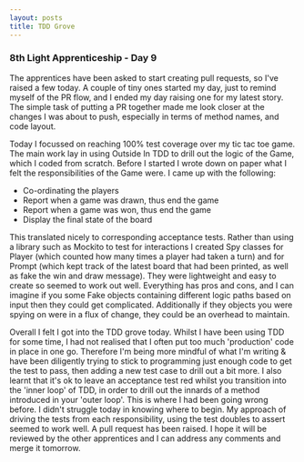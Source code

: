 ```yaml
---
layout: posts
title: TDD Grove
---
```

### 8th Light Apprenticeship - Day 9


The apprentices have been asked to start creating pull requests, so I've raised a few today. A couple of tiny ones started my day, just to remind myself of the PR flow, and I ended my day raising one for my latest story. The simple task of putting a PR together made me look closer at the changes I was about to push, especially in terms of method names, and code layout. 

<!--break-->

Today I focussed on reaching 100% test coverage over my tic tac toe game. The main work lay in using Outside In TDD to drill out the logic of the Game, which I coded from scratch. Before I started I wrote down on paper what I felt the responsibilities of the Game were. I came up with the following:
- Co-ordinating the players
- Report when a game was drawn, thus end the game
- Report when a game was won, thus end the game
- Display the final state of the board

This translated nicely to corresponding acceptance tests. Rather than using a library such as Mockito to test for interactions I created Spy classes for Player (which counted how many times a player had taken a turn) and for Prompt (which kept track of the latest board that had been printed, as well as fake the win and draw message). They were lightweight and easy to create so seemed to work out well. Everything has pros and cons, and I can imagine if you some Fake objects containing different logic paths based on input then they could get complicated. Additionally if they objects you were spying on were in a flux of change, they could be an overhead to maintain. 

Overall I felt I got into the TDD grove today. Whilst I have been using TDD for some time, I had not realised that I often put too much 'production' code in place in one go. Therefore I'm being more mindful of what I'm writing & have been diligently trying to stick to programming just enough code to get the test to pass, then adding a new test case to drill out a bit more.  I also learnt that it's ok to leave an acceptance test red whilst you transition into the 'inner loop' of TDD, in order to drill out the innards of a method introduced in your 'outer loop'. This is where I had been going wrong before. I didn't struggle today in knowing where to begin. My approach of driving the tests from each responsibility, using the test doubles to assert seemed to work well. A pull request has been raised. I hope it will be reviewed by the other apprentices and I can address any comments and merge it tomorrow. 